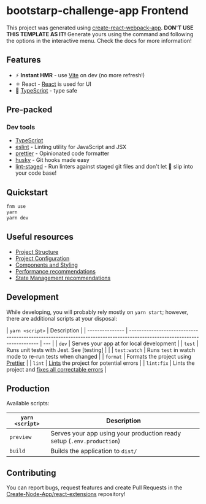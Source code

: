 # bootstarp-challenge-app Frontend

This project was generated using [create-react-webpack-app](https://www.npmjs.com/package/create-react-webpack-project). **DON'T USE THIS TEMPLATE AS IT!** Generate yours using the command and following the options in the interactive menu. Check the docs for more information!

## Features

- ⚡️ **Instant HMR** - use [Vite](https://vitejs.dev/) on dev (no more refresh!)
- ⚛ React - [React](https://reactjs.org/) is used for UI
- 🦾 [TypeScript](https://www.typescriptlang.org/) - type safe

## Pre-packed

### Dev tools

- [TypeScript](https://www.typescriptlang.org/)
- [eslint](https://eslint.org/) - Linting utility for JavaScript and JSX
- [prettier](https://prettier.io/) - Opinionated code formatter
- [husky](https://www.npmjs.com/package/husky) - Git hooks made easy
- [lint-staged](https://www.npmjs.com/package/lint-staged) - Run linters against staged git files and don't let 💩 slip into your code base!

## Quickstart

```sh
fnm use
yarn
yarn dev
```

## Useful resources

- [Project Structure](./docs/PROJECT_STRUCTURE.md)
- [Project Configuration](./docs/PROJECT_CONFIGURATION.md)
- [Components and Styling](./docs/COMPONENTS_AND_STYLING.md)
- [Performance recommendations](./docs/PERFORMANCE.md)
- [State Management recommendations](./docs/STATE_MANAGEMENT.md)

## Development

While developing, you will probably rely mostly on `yarn start`; however, there are additional scripts at your disposal:

| `yarn <script>` | Description                                                                                                             |
| --------------- | ----------------------------------------------------------------------------------------------------------------------- | --- |
| `dev`           | Serves your app at for local development                                                                                |
| `test`          | Runs unit tests with Jest. See [testing]                                                                                |     |
| `test:watch`    | Runs `test` in watch mode to re-run tests when changed                                                                  |
| `format`        | Formats the project using [Prettier](https://prettier.io/)                                                              |
| `lint`          | [Lints](http://stackoverflow.com/questions/8503559/what-is-linting) the project for potential errors                    |
| `lint:fix`      | Lints the project and [fixes all correctable errors](http://eslint.org/docs/user-guide/command-line-interface.html#fix) |

## Production

Available scripts:

| `yarn <script>` | Description                                                           |
| --------------- | --------------------------------------------------------------------- |
| `preview`       | Serves your app using your production ready setup (`.env.production`) |
| `build`         | Builds the application to `dist/`                                     |

## Contributing

You can report bugs, request features and create Pull Requests in the [Create-Node-App/react-extensions](https://github.com/Create-Node-App/react-extensions) repository!
